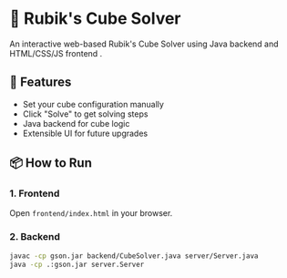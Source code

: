 # 🧩 Rubik's Cube Solver

An interactive web-based Rubik's Cube Solver using Java backend and HTML/CSS/JS frontend .

## 🚀 Features

- Set your cube configuration manually
- Click "Solve" to get solving steps
- Java backend for cube logic
- Extensible UI for future upgrades

## 📦 How to Run

### 1. Frontend
Open `frontend/index.html` in your browser.

### 2. Backend
```bash
javac -cp gson.jar backend/CubeSolver.java server/Server.java
java -cp .:gson.jar server.Server  
